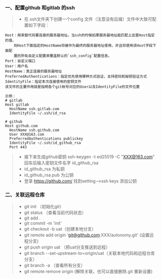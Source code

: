 ### 一、配置github 和gitlab 的ssh
>- 在.ssh文件夹下创建一个config 文件（注意没有后缀）文件中大致可配置如下字段：
```
Host：用来替代将要连接的服务器地址。当ssh的时候如果服务器地址能匹配上这里Host指定的值，
	则Host下面指定的HostName将被作为最终的服务器地址使用，并且将使用该Host字段下面配
	置的所有自定义配置来覆盖默认的`ssh_config`配置信息。
Port：自定义端口
User：用户名
HostName：真正连接的服务器地址
PreferredAuthentications：指定优先使用哪种方式验证，支持密码和秘钥验证方式
IdentityFile：指定本次连接使用的密钥文件 
该文件的主要作用就是指明各个git帐号对应的User以及IdentityFile的文件位置 
```

``` 
示例：
# gitlab
Host gitlab
  HostName ssh.gitlab.com
  IdentityFile ~/.ssh/id_rsa

# github
Host github.com
  HostName ssh.github.com
  User XXX@163.com
  PreferredAuthentications publickey
  IdentityFile ~/.ssh/id_github_rsa
  Port 443
```
>- 接下来生成github密钥 ssh-keygen -t ed25519 -C "XXX@163.com"
>回车后输入密钥文件名字  id_github_rsa
>- id_github_rsa 为私钥
>- id_github_rsa.pub 为公钥
>- 登录 https://github.com/ 找到setting——>ssh keys 添加公钥


### 二、关联远程仓库
>- git init  （初始化git）
>- git status （查看当前代码状态）
>- git add .
>- git commit -m 'init'
>- git checkout -b uat（创建本地分支）
>- git remote add origin 'git@github.com:XXX/autonomy.git' (设置远程分支)
>- git push origin uat （把uat分支推送到远程）
>- git branch --set-upstream-to=origin/uat（关联本地代码和远程仓库分支）
>- git branch -a （查看所有分支）
>- git remote remove origin (解除关联，也可以直接删除.git 重新设置)
